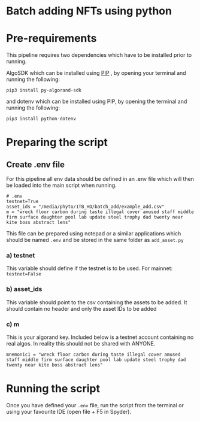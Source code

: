 # Batch adding NFTs using python

# Pre-requirements

This pipeline requires two dependencies which have to be installed prior to running.

AlgoSDK which can be installed using [PIP](https://pypi.org/) , by opening your terminal and running the following:

`pip3 install py-algorand-sdk`

and dotenv which can be installed using PIP, by opening the terminal and running the following:

`pip3 install python-dotenv`

# Preparing the script

## Create .env file

For this pipeline all env data should be defined in an .env file which will then be loaded into the main script when running.

```
# .env
testnet=True
asset_ids = "/media/phyto/1TB_HD/batch_add/example_add.csv"
m = "wreck floor carbon during taste illegal cover amused staff middle firm surface daughter pool lab update steel trophy dad twenty near kite boss abstract lens"
```

This file can be prepared using notepad or a similar applications which should be named `.env` and be stored in the same folder as `add_asset.py`

### a) testnet

This variable should define if the testnet is to be used.
For mainnet: `testnet=False`

### b) asset_ids

This variable should point to the csv containing the assets to be added. It should contain no header and only the asset IDs to be added

### c) m

This is your algorand key. Included below is a testnet account containing no real algos. In reality this should not be shared with ANYONE.

`mnemonic1 = "wreck floor carbon during taste illegal cover amused staff middle firm surface daughter pool lab update steel trophy dad twenty near kite boss abstract lens"`

# Running the script

Once you have defined your `.env` file, run the script from the terminal or using your favourite IDE (open file + F5 in Spyder).
